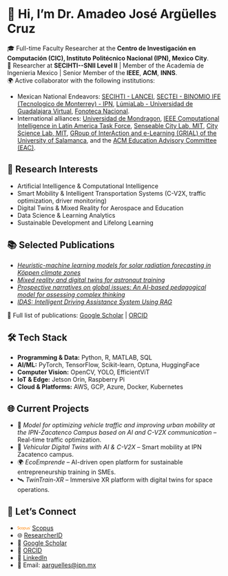 # 👋 Hi, I’m Dr. Amadeo José Argüelles Cruz  

🎓 Full-time Faculty Researcher at the **Centro de Investigación en Computación (CIC), Instituto Politécnico Nacional (IPN), Mexico City**.  
🔬 Researcher at **SECIHTI--SNII Level II** | Member of the Academia de Ingenieria Mexico | Senior Member of the **IEEE**, **ACM**, **INNS**.  
🌍 Active collaborator with the following institutions:
- Mexican National Endeavors: [SECIHTI - LANCEI](https://cv.cicataqro.ipn.mx/dsm/index.php/biocq/about), [SECTEI - BINOMIO IFE (Tecnologico de Monterrey) - IPN](www.ecoemprende.net), [LúmiaLab - Universidad de Guadalajara Virtual](https://investigacion.udgvirtual.udg.mx/), [Fonoteca Nacional](https://www.gob.mx/cultura/acciones-y-programas/fonoteca-nacional). 
- International alliances: [Universidad de Mondragon](https://www.mondragon.edu/es/inicio), [IEEE Computational Intelligence in Latin America Task Force](https://cis.ieee.org/conferences/task-forces/computational-intelligence-in-latin-america-task-force), [Senseable City Lab, MIT](https://senseable.mit.edu/), [City Science Lab, MIT](https://www.media.mit.edu/projects/city-science-network/overview/), [GRoup of InterAction and e-Learning (GRIAL) of the University of Salamanca](https://grial.usal.es/about), and the [ACM Education Advisory Committee (EAC)](https://www.acm.org/volunteers/teams/T84?clientNo=4218855&positionId=1221).  

## 🔎 Research Interests
- Artificial Intelligence & Computational Intelligence  
- Smart Mobility & Intelligent Transportation Systems (C-V2X, traffic optimization, driver monitoring)  
- Digital Twins & Mixed Reality for Aerospace and Education  
- Data Science & Learning Analytics  
- Sustainable Development and Lifelong Learning  

## 📚 Selected Publications
- [*Heuristic-machine learning models for solar radiation forecasting in Köppen climate zones*](https://doi.org/10.1016/j.asoc.2025.112807)  
- [*Mixed reality and digital twins for astronaut training*](https://doi.org/10.1016/j.actaastro.2024.01.034)
- [*Prospective narratives on global issues: An AI-based pedagogical model for assessing complex thinking*](https://doi.org/10.3926/jotse.2445)  
- [*IDAS: Intelligent Driving Assistance System Using RAG*](http://doi.org/10.1109/OJVT.2024.3447449)

📄 Full list of publications: [Google Scholar](https://scholar.google.com/citations?user=ZLaDTq0AAAAJ&hl=es) | [ORCID](https://orcid.org/0000-0001-8627-4739)  

## 🛠️ Tech Stack
- **Programming & Data:** Python, R, MATLAB, SQL  
- **AI/ML:** PyTorch, TensorFlow, Scikit-learn, Optuna, HuggingFace  
- **Computer Vision:** OpenCV, YOLO, EfficientViT  
- **IoT & Edge:** Jetson Orin, Raspberry Pi  
- **Cloud & Platforms:** AWS, GCP, Azure, Docker, Kubernetes  

## 🌐 Current Projects
- 🚦 *Model for optimizing vehicle traffic and improving urban mobility at the IPN-Zacatenco Campus based on AI and C-V2X communication* – Real-time traffic optimization.  
- 🚗 *Vehicular Digital Twins with AI & C-V2X* – Smart mobility at IPN Zacatenco campus.  
- 🌍 *EcoEmprende* – AI-driven open platform for sustainable entrepreneurship training in SMEs.  
- 🛰️ *TwinTrain-XR* – Immersive XR platform with digital twins for space operations.  

## 🤝 Let’s Connect 
- <img src="assets/Scopus.png" width="30"/> [Scopus](https://www.scopus.com/authid/detail.uri?authorId=23395973700)
- 🌐 [ResearcherID](https://www.webofscience.com/wos/author/record/K-4847-2013)
- 📝 [Google Scholar](https://scholar.google.com/citations?user=ZLaDTq0AAAAJ&hl=es)  
- 🧾 [ORCID](https://orcid.org/0000-0001-8627-4739)  
- 💼 [LinkedIn](https://www.linkedin.com/in/amadeomx/?trk=public-profile-join-page)  
- 📧 Email: aarguelles@ipn.mx  
